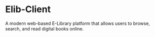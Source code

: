 # Elib-Client
A modern web-based E-Library platform that allows users to browse, search, and read digital books online.
